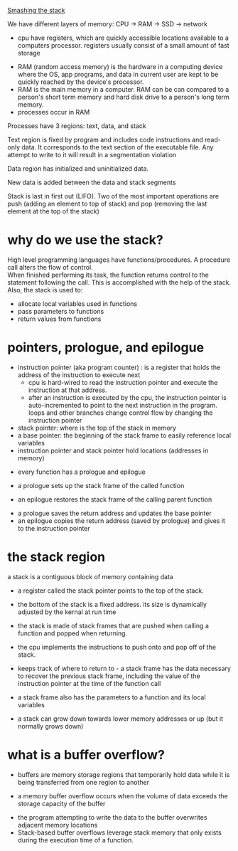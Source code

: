 [Smashing the stack](https://inst.eecs.berkeley.edu/~cs161/fa08/papers/stack_smashing.pdf)

We have different layers of memory:
CPU -> RAM -> SSD -> network

- cpu have registers, which are quickly accessible locations available to a computers processor. registers usually consist of a small amount of fast storage

* RAM (random access memory) is the hardware in a computing device where the OS, app programs, and data in current user are kept to be quickly reached by the device's processor.
* RAM is the main memory in a computer. RAM can be can compared to a person's short term memory and hard disk drive to a person's long term memory.
* processes occur in RAM

Processes have 3 regions: text, data, and stack

Text region is fixed by program and includes code instructions and read-only data. It corresponds to the text section of the executable file.
Any attempt to write to it will result in a segmentation violation

Data region has initialized and uninitialized data.

New data is added between the data and stack segments

Stack is last in first out (LIFO). Two of the most important operations are push (adding an element to top of stack) and pop (removing the last element at the top of the stack)

# why do we use the stack?

High level programming languages have functions/procedures.
A procedure call alters the flow of control.  
When finished performing its task, the function returns control to the statement following the call.
This is accomplished with the help of the stack.
Also, the stack is used to:

- allocate local variables used in functions
- pass parameters to functions
- return values from functions

# pointers, prologue, and epilogue

- instruction pointer (aka program counter) : is a register that holds the address of the instruction to execute next
  - cpu is hard-wired to read the instruction pointer and execute the instruction at that address.
  - after an instruction is executed by the cpu, the instruction pointer is auto-incremented to point to the next instruction in the program. loops and other branches change control flow by changing the instruction pointer
- stack pointer: where is the top of the stack in memory
- a base pointer: the beginning of the stack frame to easily reference local variables
- instruction pointer and stack pointer hold locations (addresses in memory)

* every function has a prologue and epilogue

* a prologue sets up the stack frame of the called function
* an epilogue restores the stack frame of the calling parent function

- a prologue saves the return address and updates the base pointer
- an epilogue copies the return address (saved by prologue) and gives it to the instruction pointer

# the stack region

a stack is a contiguous block of memory containing data

- a register called the stack pointer points to the top of the stack.
- the bottom of the stack is a fixed address. its size is dynamically adjusted by the kernal at run time

- the stack is made of stack frames that are pushed when calling a function and popped when returning.
- the cpu implements the instructions to push onto and pop off of the stack.
- keeps track of where to return to - a stack frame has the data necessary to recover the previous stack frame, including the value of the instruction pointer at the time of the function call
- a stack frame also has the parameters to a function and its local variables
- a stack can grow down towards lower memory addresses or up (but it normally grows down)

# what is a buffer overflow?

- buffers are memory storage regions that temporarily hold data while it is being transferred from one region to another

- a memory buffer overflow occurs when the volume of data exceeds the storage capacity of the buffer

* the program attempting to write the data to the buffer overwrites adjacent memory locations
* Stack-based buffer overflows leverage stack memory that only exists during the execution time of a function.
